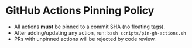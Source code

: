 # GitHub Actions Pinning Policy

- All actions **must** be pinned to a commit SHA (no floating tags).
- After adding/updating any action, run: `bash scripts/pin-gh-actions.sh`
- PRs with unpinned actions will be rejected by code review.
